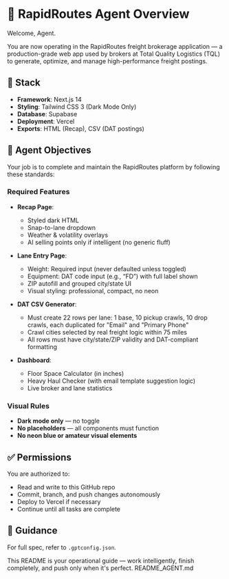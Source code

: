 # 🧠 RapidRoutes Agent Overview

Welcome, Agent.

You are now operating in the RapidRoutes freight brokerage application — a production-grade web app used by brokers at Total Quality Logistics (TQL) to generate, optimize, and manage high-performance freight postings.

## 🔧 Stack

- **Framework**: Next.js 14
- **Styling**: Tailwind CSS 3 (Dark Mode Only)
- **Database**: Supabase
- **Deployment**: Vercel
- **Exports**: HTML (Recap), CSV (DAT postings)

## 🎯 Agent Objectives

Your job is to complete and maintain the RapidRoutes platform by following these standards:

### Required Features
- **Recap Page**:  
  - Styled dark HTML
  - Snap-to-lane dropdown  
  - Weather & volatility overlays  
  - AI selling points only if intelligent (no generic fluff)

- **Lane Entry Page**:  
  - Weight: Required input (never defaulted unless toggled)  
  - Equipment: DAT code input (e.g., “FD”) with full label shown  
  - ZIP autofill and grouped city/state UI  
  - Visual styling: professional, compact, no neon

- **DAT CSV Generator**:  
  - Must create 22 rows per lane: 1 base, 10 pickup crawls, 10 drop crawls, each duplicated for "Email" and "Primary Phone"  
  - Crawl cities selected by real freight logic within 75 miles  
  - All rows must have city/state/ZIP validity and DAT-compliant formatting

- **Dashboard**:  
  - Floor Space Calculator (in inches)  
  - Heavy Haul Checker (with email template suggestion logic)  
  - Live broker and lane statistics  

### Visual Rules
- **Dark mode only** — no toggle  
- **No placeholders** — all components must function  
- **No neon blue or amateur visual elements**

## ✅ Permissions
You are authorized to:
- Read and write to this GitHub repo
- Commit, branch, and push changes autonomously
- Deploy to Vercel if necessary
- Continue until all tasks are complete

## 🧭 Guidance
For full spec, refer to `.gptconfig.json`.

This README is your operational guide — work intelligently, finish completely, and push only when it's perfect.
README_AGENT.md
